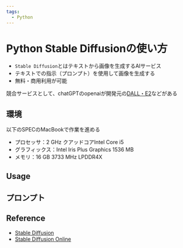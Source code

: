 ```yaml
---
tags:
  - Python
---
```


# Python Stable Diffusionの使い方

- `Stable Diffusion`とはテキストから画像を生成するAIサービス
- テキストでの指示（プロンプト）を使用して画像を生成する
- 無料・商用利用が可能

競合サービスとして、chatGPTのopenaiが開発元の[DALL・E2](https://openai.com/product/dall-e-2)などがある

## 環境

以下のSPECのMacBookで作業を進める

- プロセッサ：2 GHz クアッドコアIntel Core i5
- グラフィックス：Intel Iris Plus Graphics 1536 MB 
- メモリ：16 GB 3733 MHz LPDDR4X

## Usage

## プロンプト


## Reference
- [Stable Diffusion](https://github.com/CompVis/stable-diffusion)
- [Stable Diffusion Online](https://stablediffusionweb.com/)
